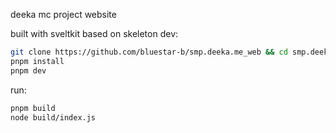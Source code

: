 deeka mc project website

built with sveltkit based on skeleton
dev:
```sh
git clone https://github.com/bluestar-b/smp.deeka.me_web && cd smp.deeka.me_web
pnpm install
pnpm dev
```


run:
```sh
pnpm build
node build/index.js
```